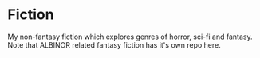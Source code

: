 # Fiction
My non-fantasy fiction which explores genres of horror, sci-fi and fantasy. Note that ALBINOR related fantasy fiction has it's own repo here.
